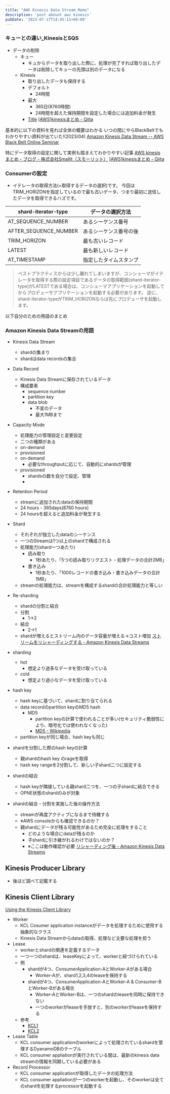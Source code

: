 ```yaml
---
title: "AWS Kinesis Data Stream Memo"
description: 'post abount aws kinesis'
pubDate: '2023-07-17T14:45:11+09:00'
---
```


### キューとの違い_KinesisとSQS
- データの削除
  - キュー
    - キュからデータを取り出した際に、処理が完了すれば取り出したデータは削除してキューの先頭は別のデータになる
  - Kinesis
    - 取り出したデータも保持する
    - デフォルト
      - 24時間
    - 最大
      - 365日(8760時間)
      - 24時間を超えた保持期間を設定した場合には追加料金が発生
    - [Title](https://docs.aws.amazon.com/ja_jp/streams/latest/dev/kinesis-extended-retention.html)
[[AWS]kinesisまとめ - Qiita](https://qiita.com/yShig/items/500d4139efed91bc432d)



基本的に以下の資料を見れば全体の概要はわかる
いつの間にやらBlackBeltでもわかりやすい資料が出ていた!(2023/04)
[Amazon Kinesis Data Stream -- AWS Black Belt Online Seminar](https://pages.awscloud.com/rs/112-TZM-766/images/AWS-Black-Belt_2023_AmazonKinesisDataStreams_0430_v1.pdf)

特にデータ取得の設定に関して実例も踏まえてわかりやすい記事
[AWS kinesisまとめ - ブログ - 株式会社Smallit（スモーリット）](https://smallit.co.jp/blog/a1410/)
[[AWS]kinesisまとめ - Qiita](https://qiita.com/yShig/items/500d4139efed91bc432d)


### Consumerの設定
- イテレータの取得方法(=取得するデータの選択)です。 今回はTRIM_HORIZONを指定しているので最も古いデータ、つまり最初に送信したデータを取得できるハズです。

| shard-iterator-type | データの選択方法 |
|---|---|
| AT_SEQUENCE_NUMBER| あるシーケンス番号|
| AFTER_SEQUENCE_NUMBER| あるシーケンス番号の後|
| TRIM_HORIZON |最も古いレコード|
| LATEST| 最も新しいレコード|
| AT_TIMESTAMP| 指定したタイムスタンプ|

> ベストプラクティスからは少し離れてしまいますが、コンシューマがイテレータを取得する際の設定項目であるデータの取得範囲(shard-iterator-type)がLATESTである場合は、コンシューマアプリケーションを起動してからプロデューサアプリケーションを起動する必要があります。
> 逆に、shard-iterator-typeがTRIM_HORIZONならば先にプロデューサを起動します。


以下自分のための用語のまとめ

### Amazon Kinesis Data Streamの用語
- Kinesis Data Stream
  - shardの集まり
  - shardはdata recordsの集合
- Data Record
  - Kinesis Data Streamに保存されているデータ
  - 構成要素
    - sequence number
    - partition key
    - data blob
      - 不変のデータ
      - 最大1MBまで
- Capacity Mode
  - 処理能力の管理設定と変更設定
  - 二つの種類がある
  - on-demand
  - provisioned
  - on-demand
    - 必要なthroughputに応じて、自動的にshardsが管理
  - provisioned
    - shardsの数を自分で設定、管理
    -  
- Retention Period
  - streamに追加されたdataの保持期間
  - 24 hours - 365days(8760 hours)
  - 24 hoursを超えると追加料金が発生する


- Shard
  - それぞれが独立したdataのシーケンス
  - 一つのStreamは1つ以上のshardで構成される
  - 処理能力(shard一つあたり)
    - 読み取り
      - 1秒あたり、「5つの読み取りリクエスト・処理データの合計2MB」
    - 書き込み
      - 1秒あたり、「1000レコードの書き込み・書き込みデータの合計1MB」
  - streamの処理能力は、streamを構成するshardの合計処理能力と等しい
- Re-sharding
  - shardの分割と結合
  - 分割
    - 1->2
  - 結合
    - 2->1
  - shardが増えるとストリーム内のデータ容量が増える→コスト増加
[ストリームをリシャーディングする - Amazon Kinesis Data Streams](https://docs.aws.amazon.com/ja_jp/streams/latest/dev/kinesis-using-sdk-java-resharding.html)


- sharding
  - hot
    - 想定より過多なデータを受け取っている
  - cold
    - 想定より過小なデータを受け取っている


- hash key
  - hash keyに基づいて、shardに割り当てられる
  - data recordのpartition keyのMD5 hash
    - MD5
      - parittion keyの計算で使われることが多い(セキュリティ脆弱性により、暗号化では使われなくなった)
      - [MD5 - Wikipedia](https://en.wikipedia.org/wiki/MD5)
  - partition keyが同じ場合、hash keyも同じ
- shardを分割した際のhash keyの計算
  - 親shardのhash key のrageを取得
  - hash key rangeを2分割して、新しい子shard二つに設定する
- shardの結合
  - hash keyが隣接している親shard二つを、一つの子shardに結合できる
  - OPNE状態のshardのみが対象


- shardの結合・分割を実施した後の操作方法
  - streamが再度アクティブになるまで待機する
  - ※AWS consoleからも確認できるのか？
  - 親shardにデータが残る可能性があるため完全に処理をすること
    - どのような場合にdataが残るのか
    - 子shardに引き継がれるわけではないのか？
    - ※ここは動作確認が必要
[リシャーディング後 - Amazon Kinesis Data Streams](https://docs.aws.amazon.com/ja_jp/streams/latest/dev/kinesis-using-sdk-java-after-resharding.html)

## Kinesis Producer Library
- 後ほど調べて記載する

## Kinesis Client Library
[Using the Kinesis Client Library](https://github.com/awslabs/amazon-kinesis-client/blob/v1.x/src/main/java/com/amazonaws/services/kinesis/leases/impl/Lease.java)
- Worker
  - KCL Cosumer application instanceがデータを処理するために使用する抽象的なクラス
  - Kinesis Data Streamからdataの取得、処理など主要な処理を担う
- Lease
  - workerとshardの関連を定義するデータ
  - 一つ一つのshardは、leaseKeyによって、workerと紐づけられている
  - 例
    - shardが4つ、ConsumerApplication-AとWorker-Aがある場合
      - Worker-Aが、shard1,2,3,4のleaseを保持する
    - shardが4つ、ConsumerApplication-AとWorker-A & Consumer-BとWorker-Bがある場合
      - Worker-AとWorker-Bは、一つのshardのleaseを同時に保持できない
      - 一つのworkerがleaseを手放すと、別のworkerがleaseを保持する
  - 参考
    - [KCL1](https://github.com/awslabs/amazon-kinesis-client/blob/v1.x/src/main/java/com/amazonaws/services/kinesis/leases/impl/Lease.java)
    - [KCL2](https://github.com/awslabs/amazon-kinesis-client/blob/master/amazon-kinesis-client/src/main/java/software/amazon/kinesis/leases/Lease.java)
- Lease Table
  - KCL consumer applicationのworkerによって処理されているshardを管理するDyanamoDBのテーブル
  - KCL consumer appliationが実行されている間は、最新のkinesis data streamの情報を同期している必要がある
- Record Processor
  - KCL consumer applicationが取得したデータの処理方法
  - KCL consumer appliationが一つのworkerを起動し、そのworkerは全てのshardを処理するprocessorを起動する
